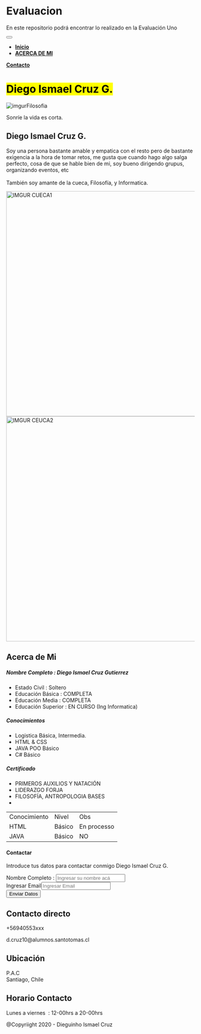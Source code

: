 # Evaluacion
En este repositorio podrá encontrar lo realizado en la Evaluación Uno
<!DOCTYPE html>
<html lang="ES-es">

<head>
  <meta charset="utf-8">
  <meta name="viewport" content="width=device-width, initial-scale=1">
  <!-- PAGE settings -->
  <link rel="icon" href="porfile.ico">
  <title>Perfil Profesional</title>
  <!-- CSS dependencies -->
  <link rel="stylesheet" href="https://cdnjs.cloudflare.com/ajax/libs/font-awesome/4.7.0/css/font-awesome.min.css" type="text/css">
  <link rel="stylesheet" href="neon.css" type="text/css">
  <!-- Script: Make my navbar transparent when the document is scrolled to top -->
  <script src="js/navbar-ontop.js"></script>
  <!-- Script: Animated entrance -->
  <script src="js/animate-in.js"></script>
</head>

<body>
  <!-- Navbar -->
  <nav class="navbar navbar-expand-md navbar-dark bg-dark fixed-top">
    <div class="container">
      <button class="navbar-toggler navbar-toggler-right" type="button" data-toggle="collapse" data-target="#navbar3SupportedContent" aria-controls="navbar3SupportedContent" aria-expanded="false" aria-label="Toggle navigation"> <span class="navbar-toggler-icon"></span> </button>
      <div class="collapse navbar-collapse text-center justify-content-center" id="navbar3SupportedContent">
        <ul class="navbar-nav">
          <li class="nav-item mx-3">
            <a class="nav-link text-light" href="#"><b>Inicio</b></a>
          </li>
          <li class="nav-item mx-2">
            <a class="nav-link" href="#menu"><b>ACERCA DE MI</b></a>
          </li>
        </ul>
        <a class="btn navbar-btn btn-secondary mx-2 shadowed" href="#book" style=""><b>Contacto</b></a>
      </div>
    </div>
  </nav>
  <!-- Cover -->
  <div class="align-items-center d-flex py-5 cover section-fade-in-out" style="background-image: url(&quot;assets/restaurant/cover_dark.jpg&quot;);">
    <div class="container">
      <div class="row">
        <div class="col-lg-7 align-self-center text-lg-left text-center">
          <h1 class="mb-0 mt-4 display-4"><mark class="primary shadowed">Diego Ismael Cruz G.</mark><br></h1>
        </div>
        <div class="col-lg-5 p-3">
          <img class="img-fluid d-block rounded-circle" src="https://i.imgur.com/KeXKKJo.jpg" alt="imgurFilosofia" style="">
        </div>
      </div>
    </div>
  </div>
  <!-- Intro -->
  <div class="py-5 bg-dark">
    <div class="container">
      <div class="row bg-secondary shadowed">
        <div class="p-4 col-md-6 bg-primary animate-in-left" style="">
          <p class="m-0">Sonríe la vida es corta.<br></p>
          <h2 class="mb-3">Diego Ismael Cruz G.</h2> <i class="fa d-inline-block fa-star text-white"></i><i class="fa d-inline-block fa-star mx-2 text-white"></i><i class="fa d-inline-block fa-star text-white"></i>
          <p class="my-4">Soy una persona bastante amable y empatica con el resto pero de bastante exigencia a la hora de tomar retos, me gusta que cuando hago algo salga perfecto, cosa de que se hable bien de mi, soy bueno dirigendo grupus, organizando eventos, etc<br><br>También soy amante de la cueca, Filosofía, y Informatica.</p>
        </div>
        <div class="p-0 col-md-6 animate-in-right">
          <img class="img-fluid d-block img-thumbnail w-100 h-50" src="https://i.imgur.com/jWUWw30.jpg" alt="IMGUR CUECA1" style="" width="700" height="600"><img class="img-fluid d-block img-thumbnail w-100 h-50" src="https://i.imgur.com/Bahmfq0.jpg" alt="IMGUR CEUCA2" style="" width="700" height="600"> </div>
      </div>
    </div>
  </div>
 
  <!-- Menu -->
  <div class="py-5 text-center" id="menu">
    <div class="container">
      <div class="row p-4 bg-info shadowed animate-in-down">
        <div class="col-12">
          <h2>Acerca de Mi</h2>
          <p class="mb-5"></p>
          <div class="row">
            <div class="col-md-4">
              <h5>Nombre Completo : Diego Ismael Cruz Gutierrez</h5>
              <ul class="list-unstyled" style="">
                <li class="my-4">Estado Civil : Soltero</li>
                <li class="my-4">Educación Básica : COMPLETA</li>
                <li class="my-4">Educación Media : COMPLETA</li>
                <li class="my-4">Educación Superior : EN CURSO (Ing Informatica)</li>
              </ul>
            </div>
            <div class="col-md-4">
              <h5>Conocimientos</h5>
              <ul class="list-unstyled">
                <li class="my-4">Logistica Básica, Intermedia.</li>
                <li class="my-4">HTML &amp; CSS</li>
                <li class="my-4">JAVA POO Básico</li>
                <li class="my-4">C# Básico</li>
              </ul>
            </div>
            <div class="col-md-4">
              <h5>Certificado</h5>
              <ul class="list-unstyled" style="">
                <li class="my-4">PRIMEROS AUXILIOS Y NATACIÓN</li>
                <li class="my-4">LIDERAZGO FORJA</li>
                <li class="my-4">FILOSOFÍA, ANTROPOLOGIA BASES</li>
                <li class="my-4"></li>
              </ul>
            </div>
          </div>
        </div>
      </div>
    </div>
  </div>
  <!-- Carousel reviews -->
  <div class="py-5 text-center section-fade-in-out" style="background-image: url(&quot;assets/restaurant/testimonal_background_dark.jpg&quot;);">
    <div class="container">
      <div class="row">
        <div class="col-12">
          <div class="carousel slide" data-ride="carousel" id="carouselArchitecture">
            <div class="carousel-inner" role="listbox">
            </div>
          </div>
        </div>
      </div>
    </div>
  </div>
  <!--Tabla conocimiento -->
  <div class="DivUno">
   <table class="tablaFormato">
    <tr>
      <td>Conocimiento</td>
      <td>Nivel</td>
      <td>Obs</td>
    </tr>
    <tr>
      <td>HTML</td>
      <td>Básico</td>
      <td>En processo</td>
    </tr>
    <tr>
      <td>JAVA</td>
      <td>Básico</td>
      <td>NO</td>
   </table>
 </div>
  
  <!-- Contacto -->
  <div class="py-5 section-fade-in-out" id="book" style="background-image: url(&quot;assets/restaurant/makereservation_dark.jpg&quot;);">
    <div class="container">
      <div class="row animate-in-down">
        <div class="col-lg-6 mx-auto p-3" style="">
          <form class="p-4 bg-primary shadowed" method="post" action="https://formspree.io/">
            <h4 class="mb-4 text-center">
              Contactar
            </h4>
            <p class="my-4">Introduce tus datos para contactar conmigo Diego Ismael Cruz G.</p>
            <div class="form-group"> <label>Nombre Completo :</label>
              <input class="form-control" placeholder="Ingresar su nombre acá"> </div>
            <div class="form-group" style=""><label>Ingresar Email</label><input type="email" class="form-control" placeholder="Ingresar Email"></div>
            <button type="submit" class="btn mt-4 btn-block p-2 btn-dark">Enviar Datos</button> 
          </form>
        </div>
      </div>
    </div>
  </div>
  <!-- Footer -->
  <div class="text-center bg-dark">
    <div class="container">
      <div class="row">
        <div class="col-md-4 p-4">
          <h2 class="mb-4">Contacto directo</h2>
          <p class="m-0">
            <a class="text-white">+</a>56940553xxx</p>
          <p>d.cruz10@alumnos.santotomas.cl</p>
        </div>
        <div class="col-md-4 p-4">
          <h2 class="mb-4" style="">Ubicación</h2>
          <p>P.A.C<br>Santiago, Chile</p>
        </div>
        <div class="col-md-4 p-4">
          <h2 class="mb-4">Horario Contacto</h2>
          <p style="">Lunes a viernes&nbsp; : 12-00hrs a 20-00hrs</p>
        </div>
      </div>
      <div class="row">
        <div class="col-12 mt-3">
          <p class="text-muted">@Copyriight 2020 - Dieguinho Ismael Cruz</p>
        </div>
      </div>
    </div>
  </div>
  <!-- JavaScript dependencias -->
  <script src="https://code.jquery.com/jquery-3.3.1.min.js"></script>
  <script src="https://cdnjs.cloudflare.com/ajax/libs/popper.js/1.14.3/umd/popper.min.js" integrity="sha384-ZMP7rVo3mIykV+2+9J3UJ46jBk0WLaUAdn689aCwoqbBJiSnjAK/l8WvCWPIPm49" crossorigin="anonymous"></script>
  <script src="https://stackpath.bootstrapcdn.com/bootstrap/4.1.3/js/bootstrap.min.js" integrity="sha384-ChfqqxuZUCnJSK3+MXmPNIyE6ZbWh2IMqE241rYiqJxyMiZ6OW/JmZQ5stwEULTy" crossorigin="anonymous"></script>
  <!-- Script: Smooth scrolling between anchors in the same page -->
  <script src="js/smooth-scroll.js" style=""></script>
</body>

</html>
